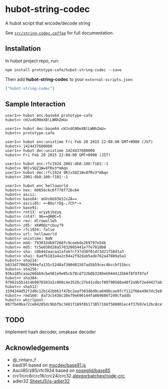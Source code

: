 # hubot-string-codec

A hubot script that encode/decode string

See [`src/string-codec.coffee`](src/string-codec.coffee) for full documentation.

## Installation

In hubot project repo, run:

`npm install prototype-cafe/hubot-string-codec --save`

Then add **hubot-string-codec** to your `external-scripts.json`:

```json
["hubot-string-codec"]
```

## Sample Interaction

```
user1>> hubot enc:base64 prototype-cafe
hubot>> cHJvdG90eXBlLWNhZmU=

user1>> hubot dec:base64 cHJvdG90eXBlLWNhZmU=
hubot>> prototype-cafe

user1>> hubot enc:unixtime Fri Feb 20 2015 22:08:00 GMT+0900 (JST)
hubot>> 1424437680000
user1>> hubot dec:unixtime 1424437680000
hubot>> Fri Feb 20 2015 22:08:00 GMT+0900 (JST)

user1>> hubot enc:rfc1924 2001:db8:100:f101::1
hubot>> 9R}vSQZ1W=8fRv3*HAqn
user1>> hubot dec:rfc1924 9R}vSQZ1W=8fRv3*HAqn
hubot>> 2001:db8:100:f101::1

user1>> hubot enc helloworld
hubot>> hex: 68656c6c6f776f726c64
hubot>> ascii:
hubot>> base64: aGVsbG93b3JsZA==
hubot>> ascii85: <~BOu!rDg-,?Ch*~>
hubot>> base91:
hubot>> rot13: uryybjbeyq
hubot>> rot47: 96==@H@C=5
hubot>> rev: dlrowolleh
hubot>> z85: xK#0@z*cbuy?9
hubot>> rfc1924: false
hubot>> url: helloworld
hubot>> unixtime: NaN
hubot>> md4: 793033db97268fc9ceebde269797e54b
hubot>> md5: fc5e038d38a57032085441e7fe7010b0
hubot>> sha: c8b442aacaa1afa67cf37d38f01df3d21f50d1a3
hubot>> sha1: 6adfb183a4a2c94a2f92dab5ade762a47889a5a1
hubot>> sha224: b033d770602994efa135c5248af300d81567ad5b59cec4bccbf15bcc
hubot>> sha256: 936a185caaa266bb9cbe981e9e05cb78cd732b0b3280eb944412bb6f8f8f07af
hubot>> sha384: 97982a5b1414b9078103a1c008c4e3526c27b41cdbcf80790560a40f2a9bf2ed4427ab1428789915ed4b3dc07c454bd9
hubot>> sha512: 1594244d52f2d8c12b142bb61f47bc2eaf503d6d9ca8480cae9fcf112f66e4967dc5e8fa98285e36db8af1b8ffa8b84cb15e0fbcf836c3deb803c13f37659a60
hubot>> rmd160: 8a73c5438c28e79e696144fa869886f240cfaddb
hubot>> whirlpool: 807fb49ba72ce04205dc9bbfbc3481f189f8b1730571b6f588001ec4f37b97e12bc8cefd03598dace3c1118221bf3af78a8f5958c0f59c848af9bc8a6034ea7e
```

## TODO

Implement hash decoder, omakase decoder

## Acknowledgements

- @_rintaro_f
- basE91 based on [mscdex/base91.js](https://github.com/mscdex/base91.js)
- Ascii85/z85/rfc1924 based on [noseglid/base85](https://github.com/noseglid/base85)
- crc1/crc8/crc16/crc24/crc32 [alexgorbatchev/node-crc](https://github.com/alexgorbatchev/node-crc)
- adler32 [SheetJS/js-adler32](https://github.com/SheetJS/js-adler32)
